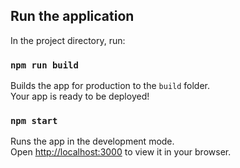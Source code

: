 ## Run the application

In the project directory, run:

### `npm run build`

Builds the app for production to the `build` folder.\
Your app is ready to be deployed!

### `npm start`

Runs the app in the development mode.\
Open [http://localhost:3000](http://localhost:3000) to view it in your browser.

